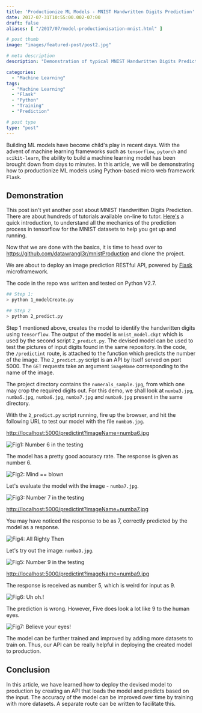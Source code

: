 ```yaml
---
title: 'Productionize ML Models - MNIST Handwritten Digits Prediction'
date: 2017-07-31T10:55:00.002-07:00
draft: false
aliases: [ "/2017/07/model-productionisation-mnist.html" ]

# post thumb
image: "images/featured-post/post2.jpg"

# meta description
description: "Demonstration of typical MNIST Handwritten Digits Prediction using Python and to productionize using Flask Microframework"

categories:
  - "Machine Learning"
tags:
  - "Machine Learning"
  - "Flask"
  - "Python"
  - "Training"
  - "Prediction"

# post type
type: "post"
---
```


Building ML models have become child's play in recent days. With the advent of machine learning frameworks such as `tensorflow`, `pytorch` and `scikit-learn`, the ability to build a machine learning model has been brought down from days to minutes. In this article, we will be demonstrating how to productionize ML models using Python-based micro web framework `Flask`.

## Demonstration

This post isn't yet another post about MNIST Handwritten Digits Prediction. There are about hundreds of tutorials available on-line to tutor. <a href="https://www.oreilly.com/learning/not-another-mnist-tutorial-with-tensorflow" rel="nofollow noopener" target="_blank">Here's</a> a quick introduction, to understand all the mechanics of the prediction process in tensorflow for the MNIST datasets to help you get up and running.  
  
Now that we are done with the basics, it is time to head over to  <a href="https://github.com/datawrangl3r/mnistProduction" rel="nofollow noopener" target="_blank">https://github.com/datawrangl3r/mnistProduction</a> and clone the project.


  
We are about to deploy an image prediction RESTful API, powered by <a href="http://flask.pocoo.org/" rel="nofollow noopener" target="_blank">Flask</a> microframework.

The code in the repo was written and tested on Python V2.7.

```bash
## Step 1:
> python 1_modelCreate.py

## Step 2
> python 2_predict.py
```

Step 1 mentioned above, creates the model to identify the handwritten digits using `Tensorflow`. The output of the model is `mnist_model.ckpt` which is used by the second script `2_predict.py`. The devised model can be used to test the pictures of input digits found in the same repository. In the code, the `/predictint` route, is attached to the function which predicts the number of the image. The `2_predict.py` script is an API by itself served on port 5000. The `GET` requests take an argument `imageName` corresponding to the name of the image.

The project directory contains the `numerals_sample.jpg`, from which one may crop the required digits out. For this demo, we shall look at `numba3.jpg`, `numba5.jpg`, `numba6.jpg`, `numba7.jpg` and `numba9.jpg` present in the same directory.

With the `2_predict.py` script running, fire up the browser, and hit the following URL to test our model with the file `numba6.jpg`.

<a href="http://localhost:5000/predictint?imageName=numba6.jpg" rel="nofollow noopener" target="_blank">http://localhost:5000/predictint?imageName=numba6.jpg</a>
  
![Fig1: Number 6 in the testing](../../images/post/2-model-productionisation-mnist/img1.jpg)

The model has a pretty good accuracy rate. The response is given as number 6.  
  
![Fig2: Mind == blown](../../images/post/2-model-productionisation-mnist/img2.gif)

Let's evaluate the model with the image - `numba7.jpg`.  

![Fig3: Number 7 in the testing](../../images/post/2-model-productionisation-mnist/img3.jpg)

<a href="http://localhost:5000/predictint?imageName=numba7.jpg" rel="nofollow noopener" target="_blank">http://localhost:5000/predictint?imageName=numba7.jpg</a>

You may have noticed the response to be as 7, correctly predicted by the model as a response.

![Fig4: All Righty Then](../../images/post/2-model-productionisation-mnist/img4.jpg)
 
Let's try out the image: `numba9.jpg`.

![Fig5: Number 9 in the testing](../../images/post/2-model-productionisation-mnist/img5.jpg)

[http://localhost:5000/predictint?imageName=numba9.jpg](http://localhost:5000/predictint?imageName=numba9.jpg)  

The response is received as number 5, which is weird for input as 9.

![Fig6: Uh oh.!](../../images/post/2-model-productionisation-mnist/img6.jpg)

The prediction is wrong. However, Five does look a lot like 9 to the human eyes. 

![Fig7: Believe your eyes!](../../images/post/2-model-productionisation-mnist/img7.gif)

The model can be further trained and improved by adding more datasets to train on. Thus, our API can be really helpful in deploying the created model to production.

## Conclusion

In this article, we have learned how to deploy the devised model to production by creating an API that loads the model and predicts based on the input. The accuracy of the model can be improved over time by training with more datasets. A separate route can be written to facilitate this.